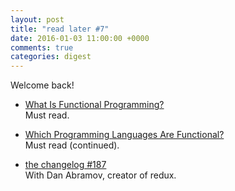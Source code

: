 ```yaml
---
layout: post
title: "read later #7"
date: 2016-01-03 11:00:00 +0000
comments: true
categories: digest
---
```

Welcome back!

- [What Is Functional Programming?](http://blog.jenkster.com/2015/12/what-is-functional-programming.html)  
Must read.

- [Which Programming Languages Are Functional?](http://blog.jenkster.com/2015/12/which-programming-languages-are-functional.html)  
Must read (continued).

- [the changelog #187](https://changelog.com/187/)  
With Dan Abramov, creator of redux.
